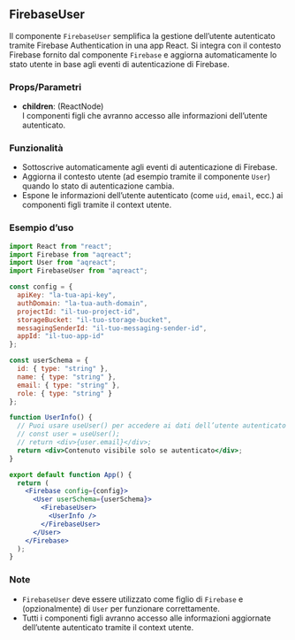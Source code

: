 ## FirebaseUser

Il componente `FirebaseUser` semplifica la gestione dell’utente autenticato tramite Firebase Authentication in una app React. Si integra con il contesto Firebase fornito dal componente `Firebase` e aggiorna automaticamente lo stato utente in base agli eventi di autenticazione di Firebase.

### Props/Parametri

- **children**: (ReactNode)  
  I componenti figli che avranno accesso alle informazioni dell’utente autenticato.

### Funzionalità

- Sottoscrive automaticamente agli eventi di autenticazione di Firebase.
- Aggiorna il contesto utente (ad esempio tramite il componente `User`) quando lo stato di autenticazione cambia.
- Espone le informazioni dell’utente autenticato (come `uid`, `email`, ecc.) ai componenti figli tramite il context utente.

### Esempio d’uso

```jsx
import React from "react";
import Firebase from "aqreact";
import User from "aqreact";
import FirebaseUser from "aqreact";

const config = {
  apiKey: "la-tua-api-key",
  authDomain: "la-tua-auth-domain",
  projectId: "il-tuo-project-id",
  storageBucket: "il-tuo-storage-bucket",
  messagingSenderId: "il-tuo-messaging-sender-id",
  appId: "il-tuo-app-id"
};

const userSchema = {
  id: { type: "string" },
  name: { type: "string" },
  email: { type: "string" },
  role: { type: "string" }
};

function UserInfo() {
  // Puoi usare useUser() per accedere ai dati dell’utente autenticato
  // const user = useUser();
  // return <div>{user.email}</div>;
  return <div>Contenuto visibile solo se autenticato</div>;
}

export default function App() {
  return (
    <Firebase config={config}>
      <User userSchema={userSchema}>
        <FirebaseUser>
          <UserInfo />
        </FirebaseUser>
      </User>
    </Firebase>
  );
}
```

### Note

- `FirebaseUser` deve essere utilizzato come figlio di `Firebase` e (opzionalmente) di `User` per funzionare correttamente.
- Tutti i componenti figli avranno accesso alle informazioni aggiornate dell’utente autenticato tramite il context utente.